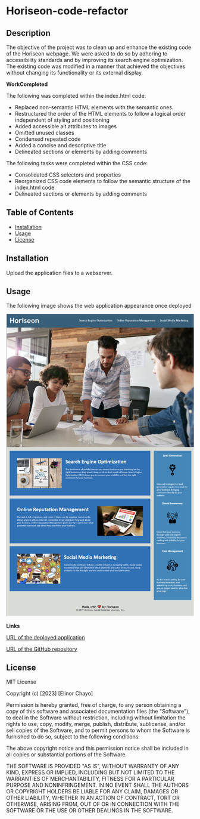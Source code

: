# Horiseon-code-refactor



 

 ## Description 


The objective of the project was to clean up and enhance the existing code of the Horiseon webpage. We were asked to do so by adhering to accessibility standards and by improving its search engine optimization.  The existing code was modified in a manner that achieved the objectives without changing its functionality or its external display.




**WorkCompleted**

The following was completed within the index.html code:

* Replaced non-semantic HTML elements with the semantic ones. 
* Restructured the order of the HTML elements to follow a logical order independent of styling and positioning
* Added accessible alt attributes to images 
* Omitted unused classes 
* Condensed repeated code 
* Added a concise and descriptive title 
* Delineated sections or elements by adding comments

The following tasks were completed within the CSS code:

* Consolidated CSS selectors and properties
* Reorganized CSS code elements to follow the semantic structure of the index.html code
* Delineated sections or elements by adding comments




## Table of Contents

* [Installation](#installation)
* [Usage](#usage)
* [License](#license)



## Installation

Upload the application files to a webserver.


## Usage
 

The following image shows the web application appearance once deployed


![html screenshot](assets/images/html-screenshot.png)




**Links**

[URL of the deployed application](https://elliechayo.github.io/Horiseon-code-refactor/) 

[URL of the GitHub repository](https://github.com/elliechayo/Horiseon-code-refactor)





## License

MIT License

Copyright (c) [2023] [Elinor Chayo]

Permission is hereby granted, free of charge, to any person obtaining a copy
of this software and associated documentation files (the "Software"), to deal in the Software without restriction, including without limitation the rights to use, copy, modify, merge, publish, distribute, sublicense, and/or sell copies of the Software, and to permit persons to whom the Software is
furnished to do so, subject to the following conditions:

The above copyright notice and this permission notice shall be included in all copies or substantial portions of the Software.

THE SOFTWARE IS PROVIDED "AS IS", WITHOUT WARRANTY OF ANY KIND, EXPRESS OR
IMPLIED, INCLUDING BUT NOT LIMITED TO THE WARRANTIES OF MERCHANTABILITY,
FITNESS FOR A PARTICULAR PURPOSE AND NONINFRINGEMENT. IN NO EVENT SHALL THE
AUTHORS OR COPYRIGHT HOLDERS BE LIABLE FOR ANY CLAIM, DAMAGES OR OTHER
LIABILITY, WHETHER IN AN ACTION OF CONTRACT, TORT OR OTHERWISE, ARISING FROM, OUT OF OR IN CONNECTION WITH THE SOFTWARE OR THE USE OR OTHER DEALINGS IN THE SOFTWARE.


